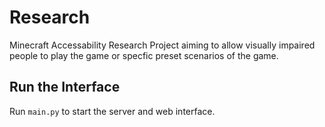 # Research

Minecraft Accessability Research Project aiming to allow visually impaired people to play the game or specfic preset scenarios of the game.

## Run the Interface

Run `main.py` to start the server and web interface.